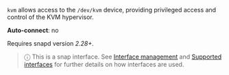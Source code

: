 `kvm` allows access to the `/dev/kvm` device, providing privileged access and control of the KVM hypervisor.

**Auto-connect**: no

Requires snapd version _2.28+_.

> ⓘ  This is a snap interface. See [Interface management](/t/interface-management/6154) and [Supported interfaces](/t/supported-interfaces/7744) for further details on how interfaces are used.